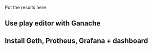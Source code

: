 Put the results here

## Use play editor with Ganache

## Install Geth, Protheus, Grafana + dashboard
